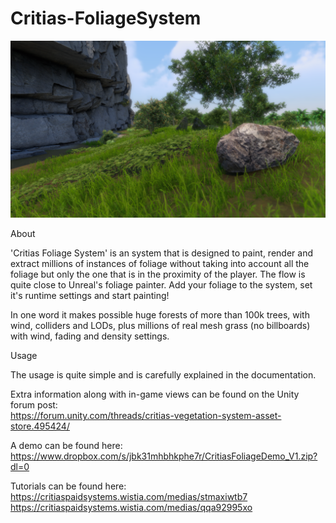 # Critias-FoliageSystem

![Alt text](/extra/Screen_1.png?raw=true "Optional Title")

About

'Critias Foliage System' is an system that is designed to paint, render and extract millions of instances of foliage without taking into account all the foliage but only the one that is in the proximity of the player. The flow is quite close to Unreal's foliage painter. Add your foliage to the system, set it's runtime settings and start painting!

In one word it makes possible huge forests of more than 100k trees, with wind, colliders and LODs, plus millions of real mesh grass (no billboards) with wind, fading and density settings.

Usage

The usage is quite simple and is carefully explained in the documentation.

Extra information along with in-game views can be found on the Unity forum post:<br>
https://forum.unity.com/threads/critias-vegetation-system-asset-store.495424/ <br>

A demo can be found here:<br>
https://www.dropbox.com/s/jbk31mhbhkphe7r/CritiasFoliageDemo_V1.zip?dl=0<br>

Tutorials can be found here:<br>
https://critiaspaidsystems.wistia.com/medias/stmaxiwtb7<br>
https://critiaspaidsystems.wistia.com/medias/qqa92995xo<br>
